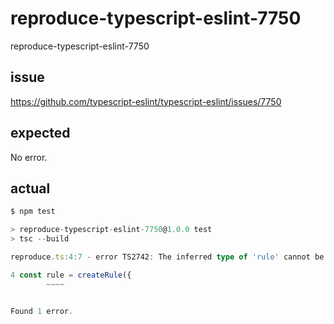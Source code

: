 # reproduce-typescript-eslint-7750

reproduce-typescript-eslint-7750

## issue

https://github.com/typescript-eslint/typescript-eslint/issues/7750

## expected

No error.

## actual

```ts
$ npm test

> reproduce-typescript-eslint-7750@1.0.0 test
> tsc --build

reproduce.ts:4:7 - error TS2742: The inferred type of 'rule' cannot be named without a reference to './node_modules/@typescript-eslint/utils/dist/ts-eslint/Rule'. This is likely not portable. A type annotation is necessary.

4 const rule = createRule({
        ~~~~


Found 1 error.

```
